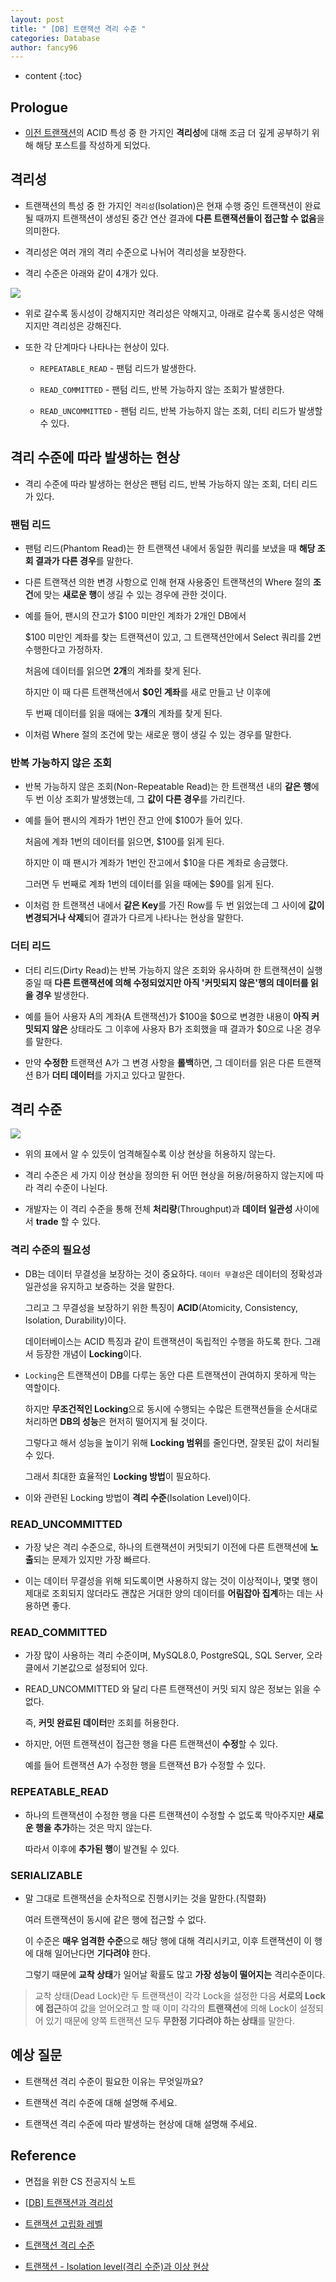 ```yaml
---
layout: post
title: " [DB] 트랜잭션 격리 수준 "
categories: Database
author: fancy96
---
```

* content
{:toc}

## Prologue

* [이전 트랜잭션](https://fancy96.github.io/DB-Transaction/)의 ACID 특성 중 한 가지인 **격리성**에 대해 조금 더 깊게 공부하기 위해 해당 포스트를 작성하게 되었다.

## 격리성

* 트랜잭션의 특성 중 한 가지인 `격리성`(Isolation)은 현재 수행 중인 트랜잭션이 완료될 때까지 트랜잭션이 생성된 중간 연산 결과에 **다른 트랜잭션들이 접근할 수 없음**을 의미한다.

* 격리성은 여러 개의 격리 수준으로 나뉘어 격리성을 보장한다.

* 격리 수준은 아래와 같이 4개가 있다.

![](/assets/img/db/db-transaction-isolation-level-1.jpg)

* 위로 갈수록 동시성이 강해지지만 격리성은 약해지고, 아래로 갈수록 동시성은 약해지지만 격리성은 강해진다.

* 또한 각 단계마다 나타나는 현상이 있다. 

    * `REPEATABLE_READ` - 팬텀 리드가 발생한다.

    * `READ_COMMITTED` - 팬텀 리드, 반복 가능하지 않는 조회가 발생한다.

    * `READ_UNCOMMITTED` - 팬텀 리드, 반복 가능하지 않는 조회, 더티 리드가 발생할 수 있다.

## 격리 수준에 따라 발생하는 현상

* 격리 수준에 따라 발생하는 현상은 팬텀 리드, 반복 가능하지 않는 조회, 더티 리드가 있다.

### 팬텀 리드

* 팬텀 리드(Phantom Read)는 한 트랜잭션 내에서 동일한 쿼리를 보냈을 때 **해당 조회 결과가 다른 경우**를 말한다.

* 다른 트랜잭션 의한 변경 사항으로 인해 현재 사용중인 트랜잭션의 Where 절의 **조건**에 맞는 **새로운 행**이 생길 수 있는 경우에 관한 것이다.

* 예를 들어, 팬시의 잔고가 $100 미만인 계좌가 2개인 DB에서

  $100 미만인 계좌를 찾는 트랜잭션이 있고, 그 트랜잭션안에서 Select 쿼리를 2번 수행한다고 가정하자.

  처음에 데이터를 읽으면 **2개**의 계좌를 찾게 된다.

  하지만 이 때 다른 트랜잭션에서 **$0인 계좌**를 새로 만들고 난 이후에

  두 번째 데이터를 읽을 때에는 **3개**의 계좌를 찾게 된다.

* 이처럼 Where 절의 조건에 맞는 새로운 행이 생길 수 있는 경우를 말한다.

### 반복 가능하지 않은 조회

* 반복 가능하지 않은 조회(Non-Repeatable Read)는 한 트랜잭션 내의 **같은 행**에 두 번 이상 조회가 발생했는데, 그 **값이 다른 경우**를 가리킨다.

* 예를 들어 팬시의 계좌가 1번인 잔고 안에 $100가 들어 있다.

  처음에 계좌 1번의 데이터를 읽으면, $100를 읽게 된다.

  하지만 이 때 팬시가 계좌가 1번인 잔고에서 $10을 다른 계좌로 송금했다.

  그러면 두 번째로 계좌 1번의 데이터를 읽을 때에는 $90를 읽게 된다. 

* 이처럼 한 트랜잭션 내에서 **같은 Key**를 가진 Row를 두 번 읽었는데 그 사이에 **값이 변경되거나 삭제**되어 결과가 다르게 나타나는 현상을 말한다.

### 더티 리드 

* 더티 리드(Dirty Read)는 반복 가능하지 않은 조회와 유사하며 한 트랜잭션이 실행 중일 때 **다른 트랜잭션에 의해 수정되었지만 아직 '커밋되지 않은'행의 데이터를 읽을 경우** 발생한다.

* 예를 들어 사용자 A의 계좌(A 트랜잭션)가 $100을 $0으로 변경한 내용이 **아직 커밋되지 않은** 상태라도 그 이후에 사용자 B가 조회했을 때 결과가 $0으로 나온 경우를 말한다.

* 만약 **수정한** 트랜잭션 A가 그 변경 사항을 **롤백**하면, 그 데이터를 읽은 다른 트랜잭션 B가 **더티 데이터**를 가지고 있다고 말한다.

## 격리 수준

![](/assets/img/db/db-transaction-isolation-level-2.png)

* 위의 표에서 알 수 있듯이 엄격해질수록 이상 현상을 허용하지 않는다.

* 격리 수준은 세 가지 이상 현상을 정의한 뒤 어떤 현상을 허용/허용하지 않는지에 따라 격리 수준이 나뉜다.

* 개발자는 이 격리 수준을 통해 전체 **처리량**(Throughput)과 **데이터 일관성** 사이에서 **trade** 할 수 있다.

### 격리 수준의 필요성

* DB는 데이터 무결성을 보장하는 것이 중요하다. `데이터 무결성`은 데이터의 정확성과 일관성을 유지하고 보증하는 것을 말한다.

    그리고 그 무결성을 보장하기 위한 특징이 **ACID**(Atomicity, Consistency, Isolation, Durability)이다.

    데이터베이스는 ACID 특징과 같이 트랜잭션이 독립적인 수행을 하도록 한다. 그래서 등장한 개념이 **Locking**이다.

* `Locking`은 트랜잭션이 DB를 다루는 동안 다른 트랜잭션이 관여하지 못하게 막는 역할이다.

    하지만 **무조건적인 Locking**으로 동시에 수행되는 수많은 트랜잭션들을 순서대로 처리하면 **DB의 성능**은 현저히 떨어지게 될 것이다.

    그렇다고 해서 성능을 높이기 위해 **Locking 범위**를 줄인다면, 잘못된 값이 처리될 수 있다.

    그래서 최대한 효율적인 **Locking 방법**이 필요하다.

* 이와 관련된 Locking 방법이 **격리 수준**(Isolation Level)이다.

### READ_UNCOMMITTED

* 가장 낮은 격리 수준으로, 하나의 트랜잭션이 커밋되기 이전에 다른 트랜잭션에 **노출**되는 문제가 있지만 가장 빠르다.

* 이는 데이터 무결성을 위해 되도록이면 사용하지 않는 것이 이상적이나, 몇몇 행이 제대로 조회되지 않더라도 괜찮은 거대한 양의 데이터를 **어림잡아 집계**하는 데는 사용하면 좋다.

### READ_COMMITTED

* 가장 많이 사용하는 격리 수준이며, MySQL8.0, PostgreSQL, SQL Server, 오라클에서 기본값으로 설정되어 있다.

* READ_UNCOMMITTED 와 달리 다른 트랜잭션이 커밋 되지 않은 정보는 읽을 수 없다.

    즉, **커밋 완료된 데이터**만 조회를 허용한다.

* 하지만, 어떤 트랜잭션이 접근한 행을 다른 트랜잭션이 **수정**할 수 있다.

    예를 들어 트랜잭션 A가 수정한 행을 트랜잭션 B가 수정할 수 있다.

### REPEATABLE_READ

* 하나의 트랜잭션이 수정한 행을 다른 트랜잭션이 수정할 수 없도록 막아주지만 **새로운 행을 추가**하는 것은 막지 않는다.

    따라서 이후에 **추가된 행**이 발견될 수 있다.

### SERIALIZABLE

* 말 그대로 트랜잭션을 순차적으로 진행시키는 것을 말한다.(직렬화)

    여러 트랜잭션이 동시에 같은 행에 접근할 수 없다.

    이 수준은 **매우 엄격한 수준**으로 해당 행에 대해 격리시키고, 이후 트랜잭션이 이 행에 대해 일어난다면 **기다려야** 한다.

    그렇기 때문에 **교착 상태**가 일어날 확률도 많고 **가장 성능이 떨어지는** 격리수준이다.

> 교착 상태(Dead Lock)란 두 트랜잭션이 각각 Lock을 설정한 다음 **서로의 Lock에 접근**하여 값을 얻어오려고 할 때 이미 각각의 **트랜잭션**에 의해 Lock이 설정되어 있기 때문에 양쪽 트랜잭션 모두 **무한정 기다려야 하는 상태**를 말한다.

## 예상 질문

* 트랜잭션 격리 수준이 필요한 이유는 무엇일까요?

* 트랜잭션 격리 수준에 대해 설명해 주세요.

* 트랜잭션 격리 수준에 따라 발생하는 현상에 대해 설명해 주세요.

## Reference

* 면접을 위한 CS 전공지식 노트

* [[DB] 트랜잭션과 격리성](https://sabarada.tistory.com/117)

* [트랜잭션 고립화 레벨](https://goodgid.github.io/Transaction-Isolation-Level/)

* [트랜잭션 격리 수준](https://gyoogle.dev/blog/computer-science/data-base/Transaction%20Isolation%20Level.html)

* [트랜잭션 - Isolation level(격리 수준)과 이상 현상](https://github.com/Fancy96/2023-CS-Study/blob/main/DB/db_transaction_isolation_level.md)